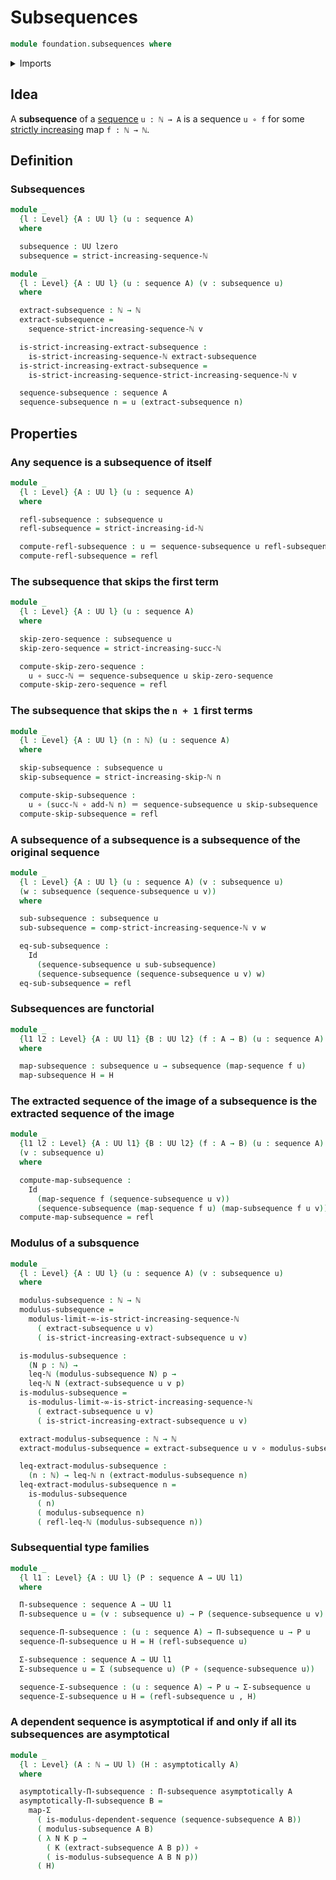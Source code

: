 # Subsequences

```agda
module foundation.subsequences where
```

<details><summary>Imports</summary>

```agda
open import elementary-number-theory.addition-natural-numbers
open import elementary-number-theory.inequality-natural-numbers
open import elementary-number-theory.natural-numbers
open import elementary-number-theory.strict-inequality-natural-numbers
open import elementary-number-theory.strict-monotonic-sequences-natural-numbers

open import foundation.asymptotical-dependent-sequences
open import foundation.dependent-pair-types
open import foundation.function-extensionality
open import foundation.function-types
open import foundation.functoriality-dependent-pair-types
open import foundation.homotopies
open import foundation.identity-types
open import foundation.propositions
open import foundation.sequences
open import foundation.subtypes
open import foundation.universe-levels
```

</details>

## Idea

A **subsequence** of a [sequence](foundation.sequences.md) `u : ℕ → A` is a
sequence `u ∘ f` for some
[strictly increasing](elementary-number-theory.monotonic-sequences-natural-numbers.md)
map `f : ℕ → ℕ`.

## Definition

### Subsequences

```agda
module _
  {l : Level} {A : UU l} (u : sequence A)
  where

  subsequence : UU lzero
  subsequence = strict-increasing-sequence-ℕ
```

```agda
module _
  {l : Level} {A : UU l} (u : sequence A) (v : subsequence u)
  where

  extract-subsequence : ℕ → ℕ
  extract-subsequence =
    sequence-strict-increasing-sequence-ℕ v

  is-strict-increasing-extract-subsequence :
    is-strict-increasing-sequence-ℕ extract-subsequence
  is-strict-increasing-extract-subsequence =
    is-strict-increasing-sequence-strict-increasing-sequence-ℕ v

  sequence-subsequence : sequence A
  sequence-subsequence n = u (extract-subsequence n)
```

## Properties

### Any sequence is a subsequence of itself

```agda
module _
  {l : Level} {A : UU l} (u : sequence A)
  where

  refl-subsequence : subsequence u
  refl-subsequence = strict-increasing-id-ℕ

  compute-refl-subsequence : u ＝ sequence-subsequence u refl-subsequence
  compute-refl-subsequence = refl
```

### The subsequence that skips the first term

```agda
module _
  {l : Level} {A : UU l} (u : sequence A)
  where

  skip-zero-sequence : subsequence u
  skip-zero-sequence = strict-increasing-succ-ℕ

  compute-skip-zero-sequence :
    u ∘ succ-ℕ ＝ sequence-subsequence u skip-zero-sequence
  compute-skip-zero-sequence = refl
```

### The subsequence that skips the `n + 1` first terms

```agda
module _
  {l : Level} {A : UU l} (n : ℕ) (u : sequence A)
  where

  skip-subsequence : subsequence u
  skip-subsequence = strict-increasing-skip-ℕ n

  compute-skip-subsequence :
    u ∘ (succ-ℕ ∘ add-ℕ n) ＝ sequence-subsequence u skip-subsequence
  compute-skip-subsequence = refl
```

### A subsequence of a subsequence is a subsequence of the original sequence

```agda
module _
  {l : Level} {A : UU l} (u : sequence A) (v : subsequence u)
  (w : subsequence (sequence-subsequence u v))
  where

  sub-subsequence : subsequence u
  sub-subsequence = comp-strict-increasing-sequence-ℕ v w

  eq-sub-subsequence :
    Id
      (sequence-subsequence u sub-subsequence)
      (sequence-subsequence (sequence-subsequence u v) w)
  eq-sub-subsequence = refl
```

### Subsequences are functorial

```agda
module _
  {l1 l2 : Level} {A : UU l1} {B : UU l2} (f : A → B) (u : sequence A)
  where

  map-subsequence : subsequence u → subsequence (map-sequence f u)
  map-subsequence H = H
```

### The extracted sequence of the image of a subsequence is the extracted sequence of the image

```agda
module _
  {l1 l2 : Level} {A : UU l1} {B : UU l2} (f : A → B) (u : sequence A)
  (v : subsequence u)
  where

  compute-map-subsequence :
    Id
      (map-sequence f (sequence-subsequence u v))
      (sequence-subsequence (map-sequence f u) (map-subsequence f u v))
  compute-map-subsequence = refl
```

### Modulus of a subsquence

```agda
module _
  {l : Level} {A : UU l} (u : sequence A) (v : subsequence u)
  where

  modulus-subsequence : ℕ → ℕ
  modulus-subsequence =
    modulus-limit-∞-is-strict-increasing-sequence-ℕ
      ( extract-subsequence u v)
      ( is-strict-increasing-extract-subsequence u v)

  is-modulus-subsequence :
    (N p : ℕ) →
    leq-ℕ (modulus-subsequence N) p →
    leq-ℕ N (extract-subsequence u v p)
  is-modulus-subsequence =
    is-modulus-limit-∞-is-strict-increasing-sequence-ℕ
      ( extract-subsequence u v)
      ( is-strict-increasing-extract-subsequence u v)

  extract-modulus-subsequence : ℕ → ℕ
  extract-modulus-subsequence = extract-subsequence u v ∘ modulus-subsequence

  leq-extract-modulus-subsequence :
    (n : ℕ) → leq-ℕ n (extract-modulus-subsequence n)
  leq-extract-modulus-subsequence n =
    is-modulus-subsequence
      ( n)
      ( modulus-subsequence n)
      ( refl-leq-ℕ (modulus-subsequence n))
```

### Subsequential type families

```agda
module _
  {l l1 : Level} {A : UU l} (P : sequence A → UU l1)
  where

  Π-subsequence : sequence A → UU l1
  Π-subsequence u = (v : subsequence u) → P (sequence-subsequence u v)

  sequence-Π-subsequence : (u : sequence A) → Π-subsequence u → P u
  sequence-Π-subsequence u H = H (refl-subsequence u)

  Σ-subsequence : sequence A → UU l1
  Σ-subsequence u = Σ (subsequence u) (P ∘ (sequence-subsequence u))

  sequence-Σ-subsequence : (u : sequence A) → P u → Σ-subsequence u
  sequence-Σ-subsequence u H = (refl-subsequence u , H)
```

### A dependent sequence is asymptotical if and only if all its subsequences are asymptotical

```agda
module _
  {l : Level} (A : ℕ → UU l) (H : asymptotically A)
  where

  asymptotically-Π-subsequence : Π-subsequence asymptotically A
  asymptotically-Π-subsequence B =
    map-Σ
      ( is-modulus-dependent-sequence (sequence-subsequence A B))
      ( modulus-subsequence A B)
      ( λ N K p →
        ( K (extract-subsequence A B p)) ∘
        ( is-modulus-subsequence A B N p))
      ( H)
```
